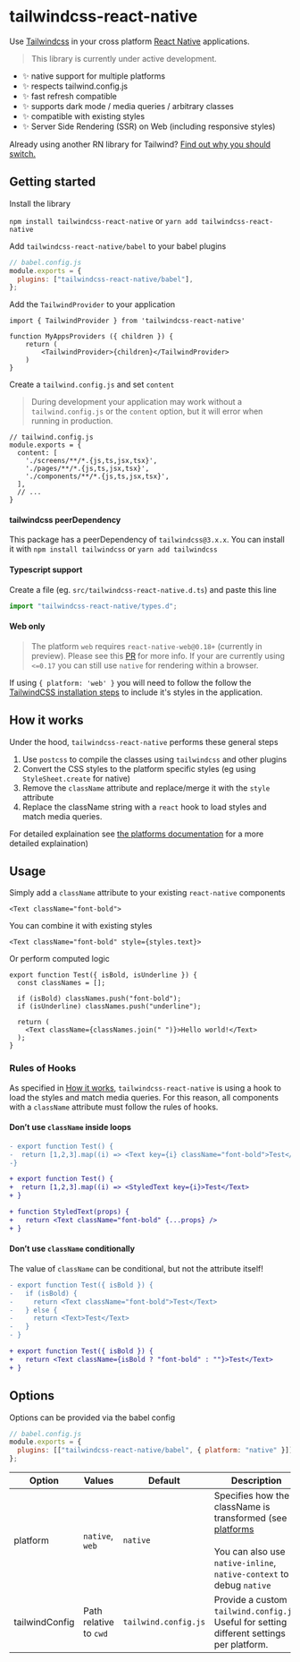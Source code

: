 # tailwindcss-react-native

Use [Tailwindcss](https://tailwindcss.com/) in your cross platform [React Native](https://reactnative.dev/) applications.

> This library is currently under active development.

- :sparkles: native support for multiple platforms
- :sparkles: respects tailwind.config.js
- :sparkles: fast refresh compatible
- :sparkles: supports dark mode / media queries / arbitrary classes
- :sparkles: compatible with existing styles
- :sparkles: Server Side Rendering (SSR) on Web (including responsive styles)

Already using another RN library for Tailwind? [Find out why you should switch.](https://github.com/marklawlor/tailwindcss-react-native/blob/main/docs/library-comparision.md)

## Getting started

Install the library

`npm install tailwindcss-react-native` or `yarn add tailwindcss-react-native`

Add `tailwindcss-react-native/babel` to your babel plugins

```js
// babel.config.js
module.exports = {
  plugins: ["tailwindcss-react-native/babel"],
};
```

Add the `TailwindProvider` to your application

```JSX
import { TailwindProvider } from 'tailwindcss-react-native'

function MyAppsProviders ({ children }) {
    return (
        <TailwindProvider>{children}</TailwindProvider>
    )
}
```

Create a `tailwind.config.js` and set `content`

> During development your application may work without a `tailwind.config.js` or the `content` option, but it will error when running in production.

```
// tailwind.config.js
module.exports = {
  content: [
    './screens/**/*.{js,ts,jsx,tsx}',
    './pages/**/*.{js,ts,jsx,tsx}',
    './components/**/*.{js,ts,jsx,tsx}',
  ],
  // ...
}
```

#### tailwindcss peerDependency

This package has a peerDependency of `tailwindcss@3.x.x`. You can install it with `npm install tailwindcss` or `yarn add tailwindcss`

#### Typescript support

Create a file (eg. `src/tailwindcss-react-native.d.ts`) and paste this line

```js
import "tailwindcss-react-native/types.d";
```

#### Web only

> The platform `web` requires `react-native-web@0.18+` (currently in preview). Please see this [PR](https://github.com/necolas/react-native-web/pull/2248) for more info. If your are currently using `<=0.17` you can still use `native` for rendering within a browser.

If using `{ platform: 'web' }` you will need to follow the follow the [TailwindCSS installation steps](https://tailwindcss.com/docs/installation) to include it's styles in the application.

## How it works

Under the hood, `tailwindcss-react-native` performs these general steps

1. Use `postcss` to compile the classes using `tailwindcss` and other plugins
1. Convert the CSS styles to the platform specific styles (eg using `StyleSheet.create` for native)
1. Remove the `className` attribute and replace/merge it with the `style` attribute
1. Replace the className string with a `react` hook to load styles and match media queries.

For detailed explaination see [the platforms documentation](https://github.com/marklawlor/tailwindcss-react-native/blob/main/docs/platforms.md) for a more detailed explaination)

## Usage

Simply add a `className` attribute to your existing `react-native` components

```JSX
<Text className="font-bold">
```

You can combine it with existing styles

```JSX
<Text className="font-bold" style={styles.text}>
```

Or perform computed logic

```JSX
export function Test({ isBold, isUnderline }) {
  const classNames = [];

  if (isBold) classNames.push("font-bold");
  if (isUnderline) classNames.push("underline");

  return (
    <Text className={classNames.join(" ")}>Hello world!</Text>
  );
}
```

### Rules of Hooks

As specified in [How it works](#how-it-works), `tailwindcss-react-native` is using a hook to load the styles and match media queries. For this reason, all components with a `className` attribute must follow the rules of hooks.

#### Don’t use `className` inside loops

```diff
- export function Test() {
-  return [1,2,3].map((i) => <Text key={i} className="font-bold">Test</Text>
-}

+ export function Test() {
+  return [1,2,3].map((i) => <StyledText key={i}>Test</Text>
+ }

+ function StyledText(props) {
+   return <Text className="font-bold" {...props} />
+ }
```

#### Don’t use `className` conditionally

The value of `className` can be conditional, but not the attribute itself!

```diff
- export function Test({ isBold }) {
-   if (isBold) {
-     return <Text className="font-bold">Test</Text>
-   } else {
-     return <Text>Test</Text>
-   }
- }

+ export function Test({ isBold }) {
+   return <Text className={isBold ? "font-bold" : ""}>Test</Text>
+ }
```

## Options

Options can be provided via the babel config

```js
// babel.config.js
module.exports = {
  plugins: [["tailwindcss-react-native/babel", { platform: "native" }]],
};
```

| Option         | Values                 | Default              | Description                                                                                                                                                                                                                    |
| -------------- | ---------------------- | -------------------- | ------------------------------------------------------------------------------------------------------------------------------------------------------------------------------------------------------------------------------ |
| platform       | `native`, `web`        | `native`             | Specifies how the className is transformed (see [platforms](https://github.com/marklawlor/tailwindcss-react-native/blob/main/docs/platforms.md)<br/><br />You can also use `native-inline`, `native-context` to debug `native` |
| tailwindConfig | Path relative to `cwd` | `tailwind.config.js` | Provide a custom `tailwind.config.js`. Useful for setting different settings per platform.                                                                                                                                     |
